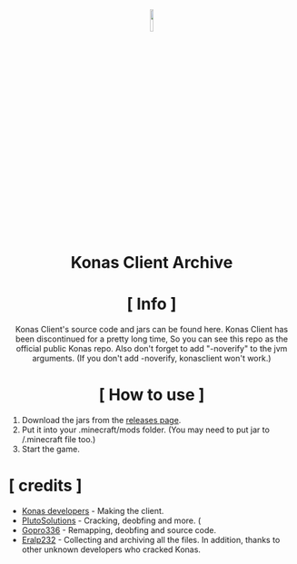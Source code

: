 <div align="center">
<img src ="https://i.imgur.com/QiDjFLC.png" width="10%" height="10%"/>


# Konas Client Archive 

# [ Info ]

Konas Client's source code and jars can be found here. Konas Client has been discontinued for a pretty long time, So you can see this repo as the official public Konas repo. Also don't forget to add "-noverify" to the jvm arguments. (If you don't add -noverify, konasclient won't work.)

# [ How to use ]

</div>

1. Download the jars from the [releases page](https://github.com/Eralp232/konas-all/releases).
2. Put it into your .minecraft/mods folder. (You may need to put jar to /.minecraft file too.)
3. Start the game.

# [ credits ]

</div>

+ [Konas developers](https://konasclient.com) - Making the client.
+ [PlutoSolutions](https://github.com/PlutoSolutions) - Cracking, deobfing and more. (
+ [Gopro336](https://github.com/The-Gopro336-Archive/Konas-Deobf-Remap) - Remapping, deobfing and source code.
+ [Eralp232](https://github.com/Eralp232) - Collecting and archiving all the files.
In addition, thanks to other unknown developers who cracked Konas.
